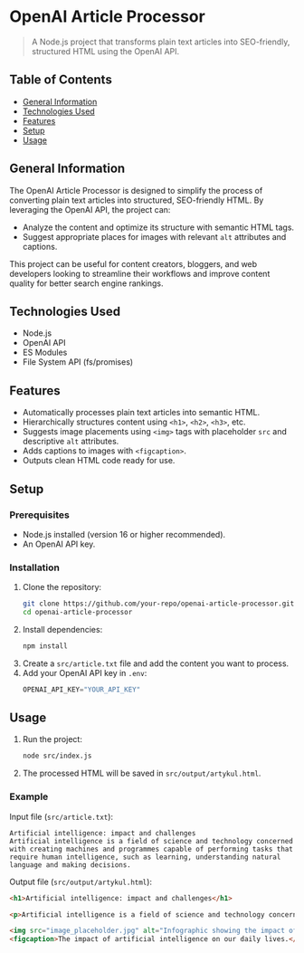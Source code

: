 
# OpenAI Article Processor
> A Node.js project that transforms plain text articles into SEO-friendly, structured HTML using the OpenAI API.

## Table of Contents
* [General Information](#general-information)
* [Technologies Used](#technologies-used)
* [Features](#features)
* [Setup](#setup)
* [Usage](#usage)

## General Information
The OpenAI Article Processor is designed to simplify the process of converting plain text articles into structured, SEO-friendly HTML. By leveraging the OpenAI API, the project can:
- Analyze the content and optimize its structure with semantic HTML tags.
- Suggest appropriate places for images with relevant `alt` attributes and captions.

This project can be useful for content creators, bloggers, and web developers looking to streamline their workflows and improve content quality for better search engine rankings.

## Technologies Used
- Node.js
- OpenAI API
- ES Modules
- File System API (fs/promises)

## Features
- Automatically processes plain text articles into semantic HTML.
- Hierarchically structures content using `<h1>`, `<h2>`, `<h3>`, etc.
- Suggests image placements using `<img>` tags with placeholder `src` and descriptive `alt` attributes.
- Adds captions to images with `<figcaption>`.
- Outputs clean HTML code ready for use.

## Setup
### Prerequisites
- Node.js installed (version 16 or higher recommended).
- An OpenAI API key.

### Installation
1. Clone the repository:
   ```bash
   git clone https://github.com/your-repo/openai-article-processor.git
   cd openai-article-processor
   ```
2. Install dependencies:
   ```bash
   npm install
   ```
3. Create a `src/article.txt` file and add the content you want to process.
4. Add your OpenAI API key in `.env`:
   ```javascript
   OPENAI_API_KEY="YOUR_API_KEY"
   ```

## Usage
1. Run the project:
   ```bash
   node src/index.js
   ```
2. The processed HTML will be saved in `src/output/artykul.html`.

### Example
Input file (`src/article.txt`):
```
Artificial intelligence: impact and challenges
Artificial intelligence is a field of science and technology concerned with creating machines and programmes capable of performing tasks that require human intelligence, such as learning, understanding natural language and making decisions.
```

Output file (`src/output/artykul.html`):
```html
<h1>Artificial intelligence: impact and challenges</h1>

<p>Artificial intelligence is a field of science and technology concerned with creating machines and programmes capable of performing tasks that require human intelligence, such as learning, understanding natural language and making decisions.</p>

<img src="image_placeholder.jpg" alt="Infographic showing the impact of artificial intelligence on everyday life" />
<figcaption>The impact of artificial intelligence on our daily lives.</figcaption>.
```
